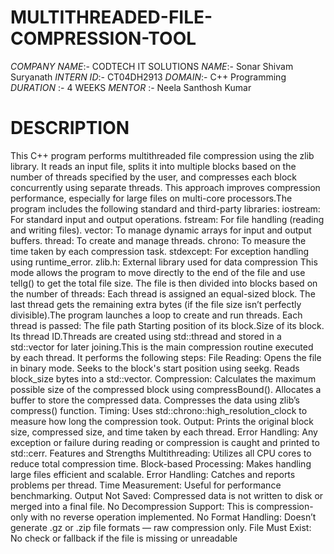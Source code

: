 # MULTITHREADED-FILE-COMPRESSION-TOOL
*COMPANY NAME*:- CODTECH IT SOLUTIONS
*NAME*:- Sonar Shivam Suryanath
*INTERN ID*:- CT04DH2913
*DOMAIN*:- C++ Programming
*DURATION* :- 4 WEEKS
*MENTOR* :- Neela Santhosh Kumar
# DESCRIPTION
This C++ program performs multithreaded file compression using the zlib library. It reads an input file, splits it into multiple blocks based on the number of threads specified by the user, and compresses each block concurrently using separate threads. This approach improves compression performance, especially for large files on multi-core processors.The program includes the following standard and third-party libraries:
iostream: For standard input and output operations.
fstream: For file handling (reading and writing files).
vector: To manage dynamic arrays for input and output buffers.
thread: To create and manage threads.
chrono: To measure the time taken by each compression task.
stdexcept: For exception handling using runtime_error.
zlib.h: External library used for data compression
This mode allows the program to move directly to the end of the file and use tellg() to get the total file size.
The file is then divided into blocks based on the number of threads:
Each thread is assigned an equal-sized block.
The last thread gets the remaining extra bytes (if the file size isn’t perfectly divisible).The program launches a loop to create and run threads. Each thread is passed:
The file path
Starting position of its block.Size of its block.
Its thread ID.Threads are created using std::thread and stored in a std::vector for later joining.This is the main compression routine executed by each thread. It performs the following steps:
File Reading:
Opens the file in binary mode.
Seeks to the block's start position using seekg.
Reads block_size bytes into a std::vector<char>.
Compression:
Calculates the maximum possible size of the compressed block using compressBound().
Allocates a buffer to store the compressed data.
Compresses the data using zlib’s compress() function.
Timing:
Uses std::chrono::high_resolution_clock to measure how long the compression took.
Output:
Prints the original block size, compressed size, and time taken by each thread.
Error Handling:
Any exception or failure during reading or compression is caught and printed to std::cerr.
Features and Strengths
Multithreading: Utilizes all CPU cores to reduce total compression time.
Block-based Processing: Makes handling large files efficient and scalable.
Error Handling: Catches and reports problems per thread.
Time Measurement: Useful for performance benchmarking.
Output Not Saved: Compressed data is not written to disk or merged into a final file.
No Decompression Support: This is compression-only with no reverse operation implemented.
No Format Handling: Doesn’t generate .gz or .zip file formats — raw compression only.
File Must Exist: No check or fallback if the file is missing or unreadable




